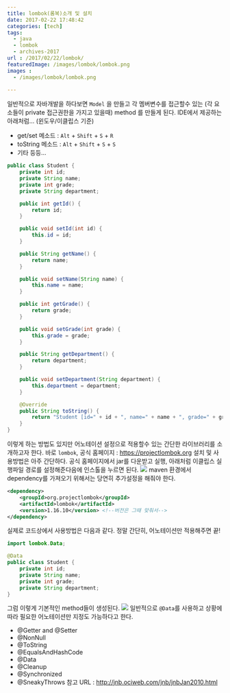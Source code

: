 ```yaml
---
title: lombok(롬복)소개 및 설치
date: 2017-02-22 17:48:42
categories: [tech]
tags:
  - java
  - lombok
  - archives-2017
url : /2017/02/22/lombok/
featuredImage: /images/lombok/lombok.png
images :
  - /images/lombok/lombok.png
  
---
```

일반적으로 자바개발을 하다보면 `Model` 을 만들고 각 멤버변수를 접근할수 있는 (각 요소들이 private 접근권한을 가지고 있을때) method 를 만들게 된다. IDE에서 제공하는 아래처럼... (윈도우/이클립스 기준)<!-- more -->
- get/set 메소드 :  `Alt` + `Shift` + `S` + `R`
- toString 메소드 :  `Alt` + `Shift` + `S` + `S`
- 기타 등등...
```java
public class Student {
    private int id;
    private String name;
    private int grade;
    private String department;

    public int getId() {
        return id;
    }

    public void setId(int id) {
        this.id = id;
    }

    public String getName() {
        return name;
    }

    public void setName(String name) {
        this.name = name;
    }

    public int getGrade() {
        return grade;
    }

    public void setGrade(int grade) {
        this.grade = grade;
    }

    public String getDepartment() {
        return department;
    }

    public void setDepartment(String department) {
        this.department = department;
    }

    @Override
    public String toString() {
        return "Student [id=" + id + ", name=" + name + ", grade=" + grade + ", department=" + department + "]";
    }    
}
```
이렇게 하는 방법도 있지만 어노테이션 설정으로 적용할수 있는 간단한 라이브러리를 소개하고자 한다.
바로 `lombok`, 공식 홈페이지 : https://projectlombok.org
설치 및 사용방법은 아주 간단하다. 공식 홈페이지에서 jar를 다운받고 실행, 아래처럼 이클립스 실행파일 경로를 설정해준다음에 인스톨을 누르면 된다.
![](lombok.png)
maven 환경에서 dependency를 가져오기 위해서는 당연히 추가설정을 해줘야 한다.
```xml
<dependency>
    <groupId>org.projectlombok</groupId>
    <artifactId>lombok</artifactId>
    <version>1.16.10</version> <!--버전은 그때 맞춰서-->
</dependency>
```
실제로 코드상에서 사용방법은 다음과 같다. 정말 간단히, 어노테이션만 적용해주면 끝!
```java
import lombok.Data;

@Data
public class Student {
    private int id;
    private String name;
    private int grade;
    private String department;
}
```
그럼 이렇게 기본적인 method들이 생성된다.
![](lombok-annotation.png)
일반적으로 `@Data`를 사용하고 상황에 따라 필요한 어노테이션만 지정도 가능하다고 한다.
- @Getter and @Setter
- @NonNull
- @ToString
- @EqualsAndHashCode
- @Data
- @Cleanup
- @Synchronized
- @SneakyThrows
참고 URL : http://jnb.ociweb.com/jnb/jnbJan2010.html
